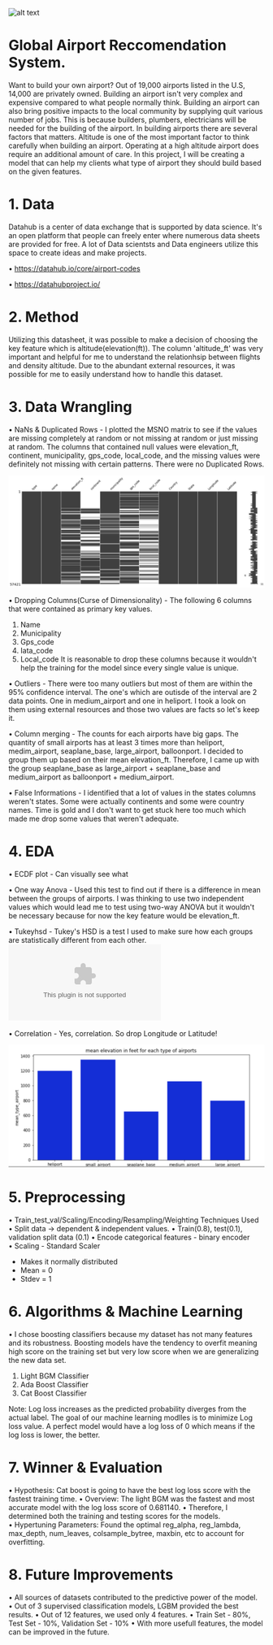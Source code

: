 ![alt text](https://live.staticflickr.com/65535/48431984232_f801bfcef9_b.jpg)

# Global Airport Reccomendation System.

Want to build your own airport? Out of 19,000 airports listed in the U.S, 14,000 are privately owned. Building an airport isn't very complex and expensive compared to what people normally think. Building an airport can also bring positive impacts to the local community by supplying quit various number of jobs. This is because builders, plumbers, electricians will be needed for the building of the airport. In building airports there are several factors that matters. Altitude is one of the most important factor to think carefully when building an airport. Operating at a high altitude airport does require an additional amount of care. In this project, I will be creating a model that can help my clients what type of airport they should build based on the given features.


# 1. Data 
Datahub is a center of data exchange that is supported by data science. It's an open platform that people can freely enter where numerous data sheets are provided for free. A lot of Data scientsts and Data engineers utilize this space to create ideas and make projects. 

• https://datahub.io/core/airport-codes

• https://datahubproject.io/

# 2. Method

Utilizing this datasheet, it was possible to make a decision of choosing the key feature which is altitude(elevation(ft)). The column 'altitude_ft' was very important and helpful for me to understand the relationhsip between flights and density altitude. Due to the abundant external resources, it was possible for me to easily understand how to handle this dataset. 

# 3. Data Wrangling

• NaNs & Duplicated Rows - I plotted the MSNO matrix to see if the values are missing completely at random or not missing at random or just missing at random. The columns that contained null values were elevation_ft, continent, municipality, gps_code, local_code, and the missing values were definitely not missing with certain patterns. There were no Duplicated Rows. 

![alt text](images/MSNO_matrix.jpeg)

• Dropping Columns(Curse of Dimensionality) - The following 6 columns that were contained as primary key values. 
1. Name
2. Municipality
3. Gps_code
4. Iata_code
5. Local_code
It is reasonable to drop these columns because it wouldn't help the training for the model since every single value is unique.

• Outliers - There were too many outliers but most of them are within the 95% confidence interval. The one's which are outisde of the interval are 2 data points. One in medium_airport and one in heliport. I took a look on them using external resources and those two values are facts so let's keep it.

• Column merging - The counts for each airports have big gaps. The quantity of small airports has at least 3 times more than heliport, medim_airport, seaplane_base, large_airport, balloonport. I decided to group them up based on their mean elevation_ft. Therefore, I came up with the group seaplane_base as large_airport + seaplane_base and medium_airport as balloonport + medium_airport.

• False Informations - I identified that a lot of values in the states columns weren't states. Some were actually continents and some were country names. Time is gold and I don't want to get stuck here too much which made me drop some values that weren't adequate.


# 4. EDA
• ECDF plot - Can visually see what 

• One way Anova - Used this test to find out if there is a difference in mean between the groups of airports. I was thinking to use two independent values which would lead me to test using two-way ANOVA but it wouldn't be necessary because for now the key feature would be elevation_ft.

• Tukeyhsd - Tukey's HSD is a test I used to make sure how each groups are statistically different from each other.
![alt text](images/Tukeyhsd.csv)

• Correlation - Yes, correlation. So drop Longitude or Latitude!

![alt text](images/mean_barplot.jpeg)
# 5. Preprocessing
• Train_test_val/Scaling/Encoding/Resampling/Weighting Techniques Used
• Split data -> dependent & independent values.
• Train(0.8), test(0.1), validation split data (0.1)
• Encode categorical features - binary encoder
• Scaling - Standard Scaler
  - Makes it normally distributed
  - Mean = 0
  - Stdev = 1


# 6. Algorithms & Machine Learning
• I chose boosting classifiers because my dataset has not many features and its robustness. Boosting models have the tendency to overfit meaning high score on the training set but very low score when we are generalizing the new data set. 

1. Light BGM Classifier
2. Ada Boost Classifier
3. Cat Boost Classifier

Note: Log loss increases as the predicted probability diverges from the actual label. The goal of our machine learning modlles is to minimize Log loss value. A perfect model would have a log loss of 0 which means if the log loss is lower, the better. 

# 7. Winner & Evaluation
• Hypothesis: Cat boost is going to have the best log loss score with the fastest training time. 
• Overview: The light BGM was the fastest and most accurate model with the log loss score of 0.681140.
• Therefore, I determined both the training and testing scores for the models.
• Hypertuning Parameters: Found the optimal reg_alpha, reg_lambda, max_depth, num_leaves, colsample_bytree, maxbin, etc to account for overfitting.


# 8. Future Improvements  
• All sources of datasets contributed to the predictive power of the model.
• Out of 3 supervised classification models, LGBM  provided the best results.
• Out of 12 features, we used only 4 features.
• Train Set - 80%, Test Set - 10%, Validation Set - 10%
• With more usefull features, the model can be improved in the future.







